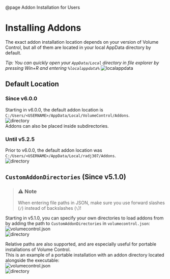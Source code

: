 @page Addon Installation for Users

# Installing Addons

The exact addon installation location depends on your version of Volume Control, but all of them are located in your local AppData directory by default.

*Tip: You can quickly open your `AppData/Local` directory in file explorer by pressing Win+R and entering `%localappdata%`*
![localappdata](https://user-images.githubusercontent.com/1927798/228995919-8253994f-b1f6-4191-9670-aca9b466defc.gif)

## Default Location

### Since v6.0.0

Starting in v6.0.0, the default addon location is `C:/Users/<USERNAME>/AppData/Local/VolumeControl/Addons`.  
![directory](https://user-images.githubusercontent.com/1927798/228998612-649ffd67-0c9f-4259-8b25-7e621fdc9456.png)  
Addons can also be placed inside subdirectories.


### Until v5.2.5

Prior to v6.0.0, the default addon location was `C:/Users/<USERNAME>/AppData/Local/radj307/Addons`.  
![directory](https://user-images.githubusercontent.com/1927798/228998308-9ac90cb8-0105-49b0-9f4d-c27d474740e6.png)


## `CustomAddonDirectories` (Since v5.1.0)

> ### ⚠️ Note
> When entering file paths in JSON, make sure you use forward slashes (`/`) instead of backslashes (`\`)!  

Starting in v5.1.0, you can specify your own directories to load addons from by adding the path to `CustomAddonDirectories` in `volumecontrol.json`:  
![volumecontrol.json](https://user-images.githubusercontent.com/1927798/229000630-a427df0c-a0bc-41b2-ab1d-b762cf215b02.png)  
![directory](https://user-images.githubusercontent.com/1927798/228997862-6b063098-bb22-4f8d-8d59-913402451fa2.png)

Relative paths are also supported, and are especially useful for portable installations of Volume Control.  
This is an example of a portable installation with an addon directory located alongside the executable:  
![volumecontrol.json](https://user-images.githubusercontent.com/1927798/229000269-ca4f4383-d2a8-49d9-9d2c-d7fe2d19822b.png)  
![directory](https://user-images.githubusercontent.com/1927798/229000214-c8a08405-656d-422e-8e71-ebc102b695b2.png)
